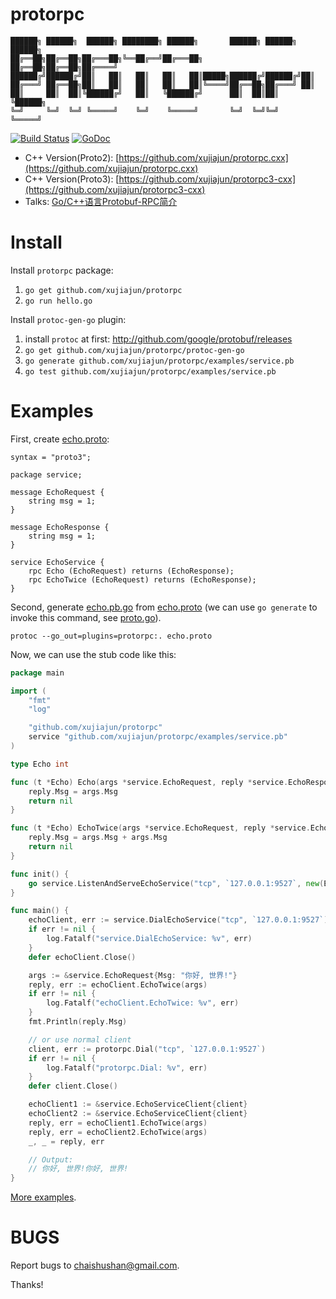 # protorpc

```
██████╗ ██████╗  ██████╗ ████████╗ ██████╗       ██████╗ ██████╗  ██████╗
██╔══██╗██╔══██╗██╔═══██╗╚══██╔══╝██╔═══██╗      ██╔══██╗██╔══██╗██╔════╝
██████╔╝██████╔╝██║   ██║   ██║   ██║   ██║█████╗██████╔╝██████╔╝██║     
██╔═══╝ ██╔══██╗██║   ██║   ██║   ██║   ██║╚════╝██╔══██╗██╔═══╝ ██║     
██║     ██║  ██║╚██████╔╝   ██║   ╚██████╔╝      ██║  ██║██║     ╚██████╗
╚═╝     ╚═╝  ╚═╝ ╚═════╝    ╚═╝    ╚═════╝       ╚═╝  ╚═╝╚═╝      ╚═════╝
```

[![Build Status](https://travis-ci.org/xujiajun/protorpc.svg)](https://travis-ci.org/xujiajun/protorpc)
[![GoDoc](https://godoc.org/github.com/xujiajun/protorpc?status.svg)](https://godoc.org/github.com/xujiajun/protorpc)

- C++ Version(Proto2): [https://github.com/xujiajun/protorpc.cxx](https://github.com/xujiajun/protorpc.cxx)
- C++ Version(Proto3): [https://github.com/xujiajun/protorpc3-cxx](https://github.com/xujiajun/protorpc3-cxx)
- Talks: [Go/C++语言Protobuf-RPC简介](http://go-talks.appspot.com/github.com/xujiajun/talks/xujiajun-protorpc-intro.slide)

# Install

Install `protorpc` package:

1. `go get github.com/xujiajun/protorpc`
2. `go run hello.go`

Install `protoc-gen-go` plugin:

1. install `protoc` at first: http://github.com/google/protobuf/releases
2. `go get github.com/xujiajun/protorpc/protoc-gen-go`
3. `go generate github.com/xujiajun/protorpc/examples/service.pb`
4. `go test github.com/xujiajun/protorpc/examples/service.pb`


# Examples

First, create [echo.proto](https://github.com/xujiajun/protorpc/blob/master/examples/service.pb/echo.proto):

```Proto
syntax = "proto3";

package service;

message EchoRequest {
	string msg = 1;
}

message EchoResponse {
	string msg = 1;
}

service EchoService {
	rpc Echo (EchoRequest) returns (EchoResponse);
	rpc EchoTwice (EchoRequest) returns (EchoResponse);
}
```

Second, generate [echo.pb.go](https://github.com/xujiajun/protorpc/blob/master/examples/service.pb/echo.pb.go)
from [echo.proto](https://github.com/xujiajun/protorpc/blob/master/examples/service.pb/echo.proto) (we can use `go generate` to invoke this command, see [proto.go](https://github.com/xujiajun/protorpc/blob/master/examples/service.pb/proto.go)).

	protoc --go_out=plugins=protorpc:. echo.proto


Now, we can use the stub code like this:

```Go
package main

import (
	"fmt"
	"log"

	"github.com/xujiajun/protorpc"
	service "github.com/xujiajun/protorpc/examples/service.pb"
)

type Echo int

func (t *Echo) Echo(args *service.EchoRequest, reply *service.EchoResponse) error {
	reply.Msg = args.Msg
	return nil
}

func (t *Echo) EchoTwice(args *service.EchoRequest, reply *service.EchoResponse) error {
	reply.Msg = args.Msg + args.Msg
	return nil
}

func init() {
	go service.ListenAndServeEchoService("tcp", `127.0.0.1:9527`, new(Echo))
}

func main() {
	echoClient, err := service.DialEchoService("tcp", `127.0.0.1:9527`)
	if err != nil {
		log.Fatalf("service.DialEchoService: %v", err)
	}
	defer echoClient.Close()

	args := &service.EchoRequest{Msg: "你好, 世界!"}
	reply, err := echoClient.EchoTwice(args)
	if err != nil {
		log.Fatalf("echoClient.EchoTwice: %v", err)
	}
	fmt.Println(reply.Msg)

	// or use normal client
	client, err := protorpc.Dial("tcp", `127.0.0.1:9527`)
	if err != nil {
		log.Fatalf("protorpc.Dial: %v", err)
	}
	defer client.Close()

	echoClient1 := &service.EchoServiceClient{client}
	echoClient2 := &service.EchoServiceClient{client}
	reply, err = echoClient1.EchoTwice(args)
	reply, err = echoClient2.EchoTwice(args)
	_, _ = reply, err

	// Output:
	// 你好, 世界!你好, 世界!
}
```

[More examples](examples).

# BUGS

Report bugs to <chaishushan@gmail.com>.

Thanks!
